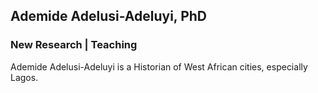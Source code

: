 ## Ademide Adelusi-Adeluyi, PhD
### New Research | Teaching

Ademide Adelusi-Adeluyi is a Historian of West African cities, especially Lagos.
